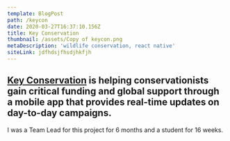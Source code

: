 ```yaml
---
template: BlogPost
path: /keycon
date: 2020-03-27T16:37:10.156Z
title: Key Conservation
thumbnail: /assets/Copy of keycon.png
metaDescription: 'wildlife conservation, react native'
siteLink: jdfhdsjfhsdjhkfjh
---
```

## [Key Conservation](https://keyconservation.org/) is helping conservationists gain critical funding and global support through a mobile app that provides real-time updates on day-to-day campaigns.

I was a Team Lead for this project for 6 months and a student for 16 weeks.
